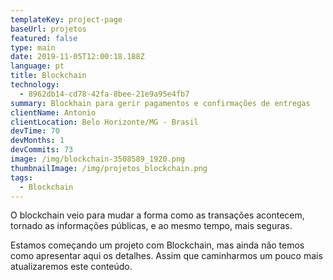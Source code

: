 ```yaml
---
templateKey: project-page
baseUrl: projetos
featured: false
type: main
date: 2019-11-05T12:00:18.188Z
language: pt
title: Blockchain
technology:
  - 8962db14-cd78-42fa-8bee-21e9a95e4fb7
summary: Blockhain para gerir pagamentos e confirmações de entregas
clientName: Antonio
clientLocation: Belo Horizonte/MG - Brasil
devTime: 70
devMonths: 1
devCommits: 73
image: /img/blockchain-3508589_1920.png
thumbnailImage: /img/projetos_blockchain.png
tags:
  - Blockchain
---
```

O blockchain veio para mudar a forma como as transações acontecem, tornado as informações públicas, e ao mesmo tempo, mais seguras.

Estamos começando um projeto com Blockchain, mas ainda não temos como apresentar aqui os detalhes. Assim que caminharmos um pouco mais atualizaremos este conteúdo.
